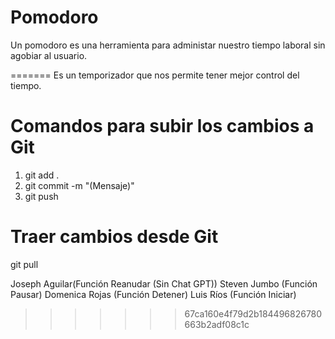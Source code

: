 # Pomodoro

Un pomodoro es una herramienta para administar nuestro tiempo laboral sin agobiar al usuario.

=======
Es un temporizador que nos permite tener mejor control del tiempo.

# Comandos para subir los cambios a Git

1. git add .
2. git commit -m "(Mensaje)"
3. git push

# Traer cambios desde Git

git pull

Joseph Aguilar(Función Reanudar (Sin Chat GPT))
Steven Jumbo (Función Pausar)
Domenica Rojas (Función Detener)
Luis Ríos (Función Iniciar)

> > > > > > > 67ca160e4f79d2b184496826780663b2adf08c1c
